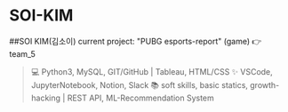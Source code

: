 # SOI-KIM
##SOI KIM(김소이)
current project: "PUBG esports-report" (game) 👉 team_5

>💻 Python3, MySQL, GIT/GitHub | Tableau, HTML/CSS
>✨ VSCode, JupyterNotebook, Notion, Slack 
>📚 soft skills, basic statics, growth-hacking | REST API, ML-Recommendation System
